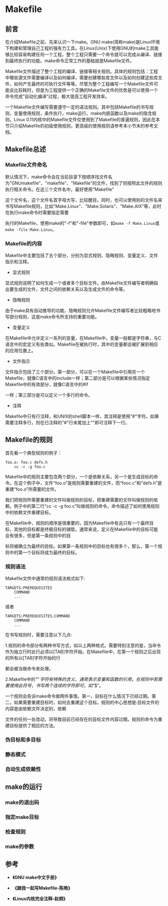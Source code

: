 # Makefile

## 前言

在介绍Makefile之前，先来认识一下make。GNU make(简称make)是Linux环境下构建和管理自己工程的强有力工具。在Linux(Unix)下使用GNU的make工具能够比较容易构建任何一个工程，整个工程只需要一个命令就可以完成从编译、链接到最终执行的功能。make命令正常工作的基础就是Makefile文件。

Makefile文件描述了整个工程的编译、链接等相关规则。具体的规则包括：工程中哪些源文件需要编译以及如何编译，需要创建哪些库文件以及如何创建这些库文件，如何产生最终的可执行文件等等。尽管为整个工程编写一个Makefile文件可能会比较耗时，但是为工程提供一个正确的Makefile文件的优势是可以使用一个命令完成”自动化编译“过程，极大提高工程开发效率。

一个Makefile文件编写需要遵守一定的语法规则。其中包括Makefile的书写规则，变量使用规则，条件执行，make运行，make内嵌函数以及make的隐含规则。Linux 0.11内核中的Makefile文件仅使用到了Makefile的普遍规则，因此在本节只介绍Makefile的初级使用规则，更高级的使用规则请参考本小节末的参考文档。

## Makefile总述

### Makefile文件命名

默认情况下，make命令会在当前目录下按顺序找文件名为"GNUmakefile"、"makefile"、"Makefile"的文件，找到了则按照此文件的规则执行相关命令。在这三个文件名中，最好使用"Makefile"

这个文件名，这个文件名首字母大写，比较醒目。同时，也可以使用别的文件名来书写Makefile规则，比如"Make.Linux"、"Make.Solaris"、"Make.AIX"等，此时在执行make命令时需要指定需要

执行的Makefile，使用make的"-f"和"-file"参数即可，如`make -f Make.Linux`或`make -file Make.Linux`。

### Makefile的内容

Makefile中主要包括了五个部分，分别为显式规则、隐晦规则、变量定义、文件指示和注释。

* 显式规则

显式规则说明了如何生成一个或者多个目标文件。由Makefile文件编写者明确指出要生成的文件，文件之间的依赖关系以及生成文件的命令等。

* 隐晦规则

由于make具有自动推导的功能，隐晦规则允许Makefile文件编写者比较粗略地书写部分规则，这是make命令所支持的重要功能。

* 变量定义

在Makefile中允许定义一系列的变量，在Makefile中，变量一般都是字符串，与C语言中的宏定义有些类似。Makefile在被执行时，其中的变量都会被扩展到相应的应用位置上。

* 文件指示

文件指示包括了三个部分。第一部分，可以在一个Makefile中引用另一个Makefile，就像C语言中的include一样；第二部分是可以根据某些情况指定Makefile中的有效部分，就像C语言中的#if

一样；第三部分是可以定义一个多行的命令。

* 注释

Makefile中只有行注释，和UNIX的shell脚本一样，其注释是使用"#"字符。如果需要注释多行，则在已注释的"#"行末尾加上"\"即可注释下一行。


## Makefile的规则

首先看一个典型规则的例子：

```
foo.o: foo.c defs.h
    cc -c -g foo.c
```
Makefile中的规则主要包含两个部分，一个是依赖关系，另一个是生成目标的命令。在这个例子中，文件“foo.o”是规则需要重建的文件，而“fooc.c”和“defs.h”是重建“foo.o”所需要的文件。

我们把规则所需要重建的文件叫做规则的目标，把重建需要的文件叫做规则的依赖。例子中的第二行“cc -c -g foo.c”叫做规则的命令，命令描述了如何使用规则中的依赖文件重建目标。

在Makefile中，规则的顺序是很重要的，因为Makefile中有且只有一个最终目标，其他的目标都是终极目标的铺垫。通常来说，定义在Makefile中的目标可能会有很多，但是第一条规则中的目

标将被确立为最终的目标。如果第一条规则中的目标也有很多个，那么，第一个规则中的第一个目标将成为最终的目标。

### 规则语法

Makefile文件中通常的规则语法格式如下:

```
TARGETS:PREREQUISITES
    COMMAND
    ...
```
或者

```
TARGETS:PREREQUISITES;COMMAND
    COMMAND
    ...
```

在书写规则时，需要注意以下几点:

1.规则的命令部分有两种书写方式，如以上两种格式。需要特别注意的是，当命令作为独立行时此行必须以[TAB]字符开始。在Makefile中，在第一个规则之后出现的所有以[TAB]字符开始的行

都会被当做命令来处理。

2.Makefile中的“$”字符有特殊的含义，通常表示变量和函数的引用，在规则中若需要使用此符号，书写两个连续的字符即可，如“$$”。

一个规则会告诉make命令做两件事情。第一，目标在什么情况下已经过期。第二，如果需要重建目标时，如何去重建这个目标。规则的中心思想是:目标文件的内容是由依赖文件决定的，依赖

文件的任何一处改动，将导致目前已经存在的目标文件内容过期。规则的命令为重建目标提供了相应的方法。


### 伪目标和多目标

### 静态模式

### 自动生成依赖性



## make的运行


### make的退出码

### 指定make目标

### 检查规则

### make的参数

## 参考

* **《GNU make中文手册》**

* **《跟我一起写Makefile-陈皓》**

* **《Linux内核完全注释-赵炯》**
